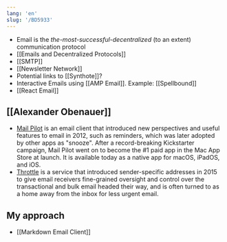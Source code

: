 ```yaml
---
lang: 'en'
slug: '/BD5933'
---
```


- Email is the _the-most-successful-decentralized_ (to an extent) communication protocol
- [[Emails and Decentralized Protocols]]
- [[SMTP]]
- [[Newsletter Network]]
- Potential links to [[Synthote]]?
- Interactive Emails using [[AMP Email]]. Example: [[Spellbound]]
- [[React Email]]

## [[Alexander Obenauer]]

- [Mail Pilot](https://www.mailpilot.app/) is an email client that introduced new perspectives and useful features to email in 2012, such as reminders, which was later adopted by other apps as "snooze". After a record-breaking Kickstarter campaign, Mail Pilot went on to become the #1 paid app in the Mac App Store at launch. It is available today as a native app for macOS, iPadOS, and iOS.
- [Throttle](https://throttlehq.com/) is a service that introduced sender-specific addresses in 2015 to give email receivers fine-grained oversight and control over the transactional and bulk email headed their way, and is often turned to as a home away from the inbox for less urgent email.

## My approach

- [[Markdown Email Client]]
